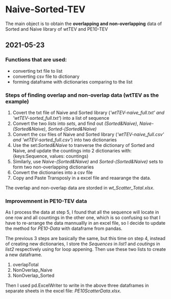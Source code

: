 # Naive-Sorted-TEV
The main object is to obtain the **overlapping and non-overlapping** data of Sorted and Naive library of wtTEV and PE10-TEV

## 2021-05-23
### Functions that are used:
- converting txt file to list
- converting csv file to dictionary
- forming dataframe with dictionaries comparing to the list

### Steps of finding overlap and non-overlap data (wtTEV as the example)
1. Covert the txt file of Naive and Sorted library (*'wtTEV-naive_full.txt' and 'wtTEV-sorted_full.txt'*) into a list of sequence
2. Convert the two *lists* into *sets*, and find out *(Sorted&Naive)*, *Naive-(Sorted&Naive)*, *Sorted-(Sorted&Naive)*
3. Convert the csv files of Naive and Sorted library (*'wtTEV-naive_full.csv' and 'wtTEV-sorted_full.csv'*) into two dictionaries
4. Use the set:*Sorted&Naive* to tranverse the dictionary of Sorted and Naive, and update the countings into 2 dictionaries with: {keys:Sequence, values: countings)
5. Similarly, use *Naive-(Sorted&Naive)* and *Sorted-(Sorted&Naive)* sets to form two non-overlapping dictionaries
6. Convert the dictionaries into a csv file
7. Copy and Paste Transposly in a excel file and reaarange the data.

The overlap and non-overlap data are storded in *wt_Scatter_Total.xlsx*.

### Improvemnent in PE10-TEV data


As I process the data at step 5, I found that all the sequence will locate in one row and all countings in the other one, which is so confusing so that I have to re-arrange the data mannuallly in an excel file, so I decide to update the method for *PE10-Data* with dataframe from pandas.

The previous 3 steps are basically the same, but this time on step 4, instead of creating new dictionaries, I store the *Sequences* in *list1* and *coutings* in *list2* respectively using for loop appening. Then use these two lists to create a new dataframe. 
1. overlapTotal
2. NonOverlap_Naive
3. NonOverlap_Sorted

Then I used pd.ExcelWriter to write in the above three dataframes in separate sheets in the excel file: *PE10ScatterData.xlsx*.
